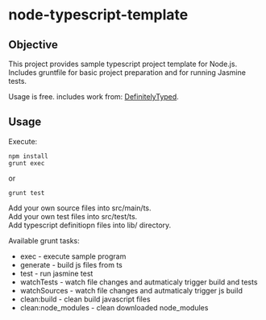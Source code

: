 # node-typescript-template

## Objective
This project provides sample typescript project template for Node.js.
Includes gruntfile for basic project preparation and for running Jasmine tests.

Usage is free.
includes work from: [DefinitelyTyped](https://github.com/borisyankov/DefinitelyTyped).

## Usage
Execute:

    npm install  
    grunt exec

or

    grunt test

Add your own source files into src/main/ts.  
Add your own test files into src/test/ts.  
Add typescript definitiopn files into lib/ directory.  

Available grunt tasks:
 * exec - execute sample program
 * generate - build js files from ts
 * test - run jasmine test
 * watchTests - watch file changes and autmaticaly trigger build and tests
 * watchSources - watch file changes and autmaticaly trigger js build
 * clean:build - clean build javascript files
 * clean:node_modules - clean downloaded node_modules
 
